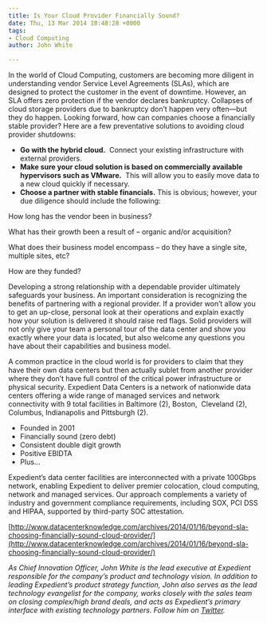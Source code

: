 ```yaml
---
title: Is Your Cloud Provider Financially Sound?
date: Thu, 13 Mar 2014 18:48:28 +0000
tags:
- Cloud Computing
author: John White

---
```

In the world of Cloud Computing, customers are becoming more diligent in understanding vendor Service Level Agreements (SLAs), which are designed to protect the customer in the event of downtime. However, an SLA offers zero protection if the vendor declares bankruptcy. Collapses of cloud storage providers due to bankruptcy don’t happen very often—but they do happen. Looking forward, how can companies choose a financially stable provider? Here are a few preventative solutions to avoiding cloud provider shutdowns:

* **Go with the hybrid cloud.**  Connect your existing infrastructure with external providers.
* **Make sure your cloud solution is based on commercially available hypervisors such as VMware.**  This will allow you to easily move data to a new cloud quickly if necessary.
* **Choose a partner with stable financials.** This is obvious; however, your due diligence should include the following:

How long has the vendor been in business? 

What has their growth been a result of – organic and/or acquisition? 

What does their business model encompass – do they have a single site, multiple sites, etc? 

How are they funded? 

Developing a strong relationship with a dependable provider ultimately safeguards your business. An important consideration is recognizing the benefits of partnering with a regional provider. If a provider won’t allow you to get an up-close, personal look at their operations and explain exactly how your solution is delivered it should raise red flags. Solid providers will not only give your team a personal tour of the data center and show you exactly where your data is located, but also welcome any questions you have about their capabilities and business model. 

A common practice in the cloud world is for providers to claim that they have their own data centers but then actually sublet from another provider where they don’t have full control of the critical power infrastructure or physical security. Expedient Data Centers is a network of nationwide data centers offering a wide range of managed services and network connectivity with 9 total facilities in Baltimore (2), Boston,  Cleveland (2), Columbus, Indianapolis and Pittsburgh (2).

* Founded in 2001
* Financially sound (zero debt)
* Consistent double digit growth
* Positive EBIDTA
* Plus…

Expedient’s data center facilities are interconnected with a private 100Gbps network, enabling Expedient to deliver premier colocation, cloud computing, network and managed services. Our approach complements a variety of industry and government compliance requirements, including SOX, PCI DSS and HIPAA, supported by third-party SOC attestation. 

[http://www.datacenterknowledge.com/archives/2014/01/16/beyond-sla-choosing-financially-sound-cloud-provider/](http://www.datacenterknowledge.com/archives/2014/01/16/beyond-sla-choosing-financially-sound-cloud-provider/)

_As Chief Innovation Officer, John White is the lead executive at Expedient responsible for the company’s product and technology vision. In addition to leading Expedient’s product strategy function, John also serves as the lead technology evangelist for the company, works closely with the sales team on closing complex/high brand deals, and acts as Expedient’s primary interface with existing technology partners. Follow him on_ [_Twitter_](https://twitter.com/johna_white)_._